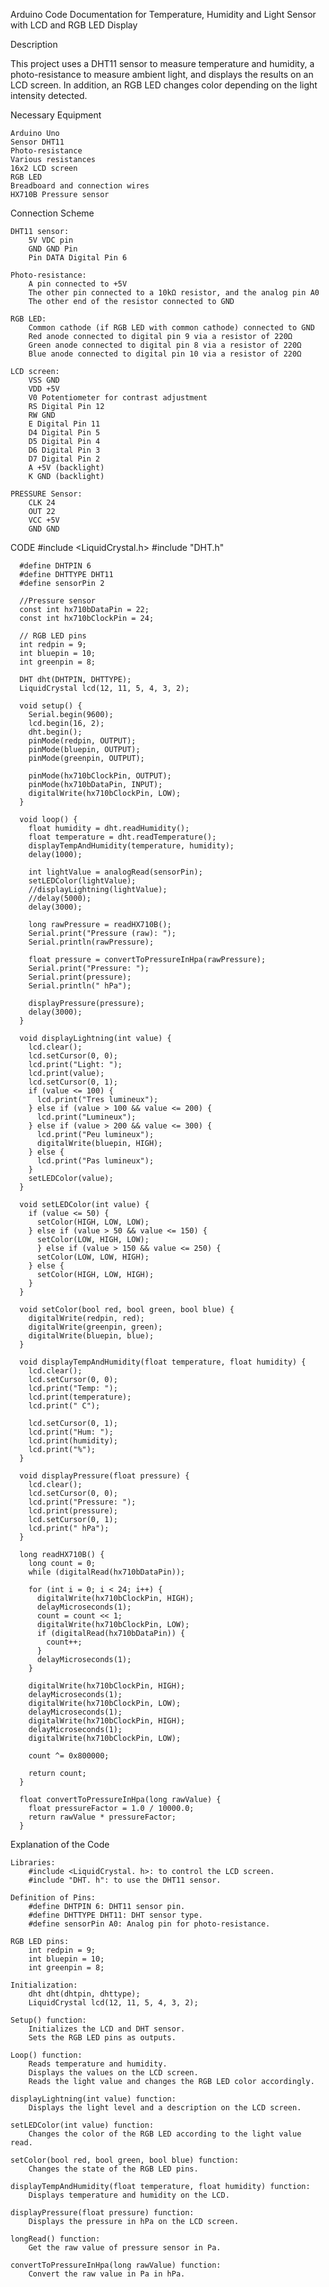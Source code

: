 Arduino Code Documentation for Temperature, Humidity and Light Sensor with LCD and RGB LED Display

Description

This project uses a DHT11 sensor to measure temperature and humidity, a photo-resistance to measure ambient light, and displays the results on an LCD screen. In addition, an RGB LED changes color depending on the light intensity detected.

Necessary Equipment

    Arduino Uno
    Sensor DHT11
    Photo-resistance
    Various resistances
    16x2 LCD screen
    RGB LED
    Breadboard and connection wires
    HX710B Pressure sensor

Connection Scheme

    DHT11 sensor:
        5V VDC pin
        GND GND Pin
        Pin DATA Digital Pin 6

    Photo-resistance:
        A pin connected to +5V
        The other pin connected to a 10kΩ resistor, and the analog pin A0
        The other end of the resistor connected to GND

    RGB LED:
        Common cathode (if RGB LED with common cathode) connected to GND
        Red anode connected to digital pin 9 via a resistor of 220Ω
        Green anode connected to digital pin 8 via a resistor of 220Ω
        Blue anode connected to digital pin 10 via a resistor of 220Ω

    LCD screen:
        VSS GND
        VDD +5V
        V0 Potentiometer for contrast adjustment
        RS Digital Pin 12
        RW GND
        E Digital Pin 11
        D4 Digital Pin 5
        D5 Digital Pin 4
        D6 Digital Pin 3
        D7 Digital Pin 2
        A +5V (backlight)
        K GND (backlight)

    PRESSURE Sensor:
        CLK 24
        OUT 22
        VCC +5V
        GND GND

CODE
      #include <LiquidCrystal.h>
      #include "DHT.h"

      #define DHTPIN 6
      #define DHTTYPE DHT11
      #define sensorPin 2

      //Pressure sensor
      const int hx710bDataPin = 22;
      const int hx710bClockPin = 24;

      // RGB LED pins
      int redpin = 9;
      int bluepin = 10;
      int greenpin = 8;

      DHT dht(DHTPIN, DHTTYPE);
      LiquidCrystal lcd(12, 11, 5, 4, 3, 2);

      void setup() {
        Serial.begin(9600);
        lcd.begin(16, 2);
        dht.begin();
        pinMode(redpin, OUTPUT);
        pinMode(bluepin, OUTPUT);
        pinMode(greenpin, OUTPUT);

        pinMode(hx710bClockPin, OUTPUT);
        pinMode(hx710bDataPin, INPUT);
        digitalWrite(hx710bClockPin, LOW);
      }

      void loop() {
        float humidity = dht.readHumidity();
        float temperature = dht.readTemperature();
        displayTempAndHumidity(temperature, humidity);
        delay(1000);

        int lightValue = analogRead(sensorPin);
        setLEDColor(lightValue);
        //displayLightning(lightValue);
        //delay(5000);
        delay(3000);

        long rawPressure = readHX710B();
        Serial.print("Pressure (raw): ");
        Serial.println(rawPressure);

        float pressure = convertToPressureInHpa(rawPressure);
        Serial.print("Pressure: ");
        Serial.print(pressure);
        Serial.println(" hPa");

        displayPressure(pressure);
        delay(3000);
      }

      void displayLightning(int value) {
        lcd.clear();
        lcd.setCursor(0, 0);
        lcd.print("Light: ");
        lcd.print(value);
        lcd.setCursor(0, 1);
        if (value <= 100) {
          lcd.print("Tres lumineux");
        } else if (value > 100 && value <= 200) {
          lcd.print("Lumineux");
        } else if (value > 200 && value <= 300) {
          lcd.print("Peu lumineux");
          digitalWrite(bluepin, HIGH);
        } else {
          lcd.print("Pas lumineux");
        }
        setLEDColor(value);
      }

      void setLEDColor(int value) {
        if (value <= 50) {
          setColor(HIGH, LOW, LOW);
        } else if (value > 50 && value <= 150) {
          setColor(LOW, HIGH, LOW);
          } else if (value > 150 && value <= 250) {
          setColor(LOW, LOW, HIGH);
        } else {
          setColor(HIGH, LOW, HIGH);
        }
      }

      void setColor(bool red, bool green, bool blue) {
        digitalWrite(redpin, red);
        digitalWrite(greenpin, green);
        digitalWrite(bluepin, blue);
      }

      void displayTempAndHumidity(float temperature, float humidity) {
        lcd.clear();
        lcd.setCursor(0, 0);
        lcd.print("Temp: ");
        lcd.print(temperature);
        lcd.print(" C");

        lcd.setCursor(0, 1);
        lcd.print("Hum: ");
        lcd.print(humidity);
        lcd.print("%");
      }

      void displayPressure(float pressure) {
        lcd.clear();
        lcd.setCursor(0, 0);
        lcd.print("Pressure: ");
        lcd.print(pressure);
        lcd.setCursor(0, 1);
        lcd.print(" hPa");
      }

      long readHX710B() {
        long count = 0;
        while (digitalRead(hx710bDataPin));

        for (int i = 0; i < 24; i++) {
          digitalWrite(hx710bClockPin, HIGH);
          delayMicroseconds(1);
          count = count << 1;
          digitalWrite(hx710bClockPin, LOW);
          if (digitalRead(hx710bDataPin)) {
            count++;
          }
          delayMicroseconds(1);
        }

        digitalWrite(hx710bClockPin, HIGH);
        delayMicroseconds(1);
        digitalWrite(hx710bClockPin, LOW);
        delayMicroseconds(1);
        digitalWrite(hx710bClockPin, HIGH);
        delayMicroseconds(1);
        digitalWrite(hx710bClockPin, LOW);

        count ^= 0x800000;

        return count;
      }

      float convertToPressureInHpa(long rawValue) {
        float pressureFactor = 1.0 / 10000.0;
        return rawValue * pressureFactor;
      }


Explanation of the Code

    Libraries:
        #include <LiquidCrystal. h>: to control the LCD screen.
        #include "DHT. h": to use the DHT11 sensor.

    Definition of Pins:
        #define DHTPIN 6: DHT11 sensor pin.
        #define DHTTYPE DHT11: DHT sensor type.
        #define sensorPin A0: Analog pin for photo-resistance.

    RGB LED pins:
        int redpin = 9;
        int bluepin = 10;
        int greenpin = 8;

    Initialization:
        dht dht(dhtpin, dhttype);
        LiquidCrystal lcd(12, 11, 5, 4, 3, 2);

    Setup() function:
        Initializes the LCD and DHT sensor.
        Sets the RGB LED pins as outputs.

    Loop() function:
        Reads temperature and humidity.
        Displays the values on the LCD screen.
        Reads the light value and changes the RGB LED color accordingly.

    displayLightning(int value) function:
        Displays the light level and a description on the LCD screen.

    setLEDColor(int value) function:
        Changes the color of the RGB LED according to the light value read.

    setColor(bool red, bool green, bool blue) function:
        Changes the state of the RGB LED pins.

    displayTempAndHumidity(float temperature, float humidity) function:
        Displays temperature and humidity on the LCD.

    displayPressure(float pressure) function:
        Displays the pressure in hPa on the LCD screen.

    longRead() function:
        Get the raw value of pressure sensor in Pa.

    convertToPressureInHpa(long rawValue) function:
        Convert the raw value in Pa in hPa.
